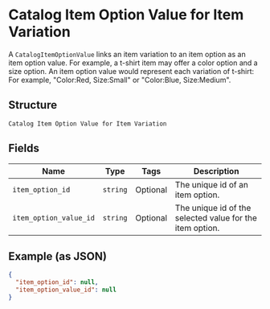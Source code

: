
# Catalog Item Option Value for Item Variation

A `CatalogItemOptionValue` links an item variation to an item option as
an item option value. For example, a t-shirt item may offer a color option and
a size option. An item option value would represent each variation of t-shirt:
For example, "Color:Red, Size:Small" or "Color:Blue, Size:Medium".

## Structure

`Catalog Item Option Value for Item Variation`

## Fields

| Name | Type | Tags | Description |
|  --- | --- | --- | --- |
| `item_option_id` | `string` | Optional | The unique id of an item option. |
| `item_option_value_id` | `string` | Optional | The unique id of the selected value for the item option. |

## Example (as JSON)

```json
{
  "item_option_id": null,
  "item_option_value_id": null
}
```

